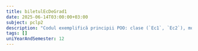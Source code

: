 ```yaml
---
title: biletulEcDeGrad1
date: 2025-06-14T03:00:00+03:00
subject: pclp2
description: "Codul exemplifică principii POO: clase (`Ec1`, `Ec2`), moștenire (`Ec2` derivă din `Ec1`) și supraîncărcarea operatorilor (`operator+`). Sunt folosiți și constructori pentru inițializare."
tags: []
uniYearAndSemester: 12
---
```


